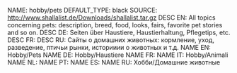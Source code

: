 NAME:   hobby/pets
DEFAULT_TYPE: black
SOURCE: http://www.shallalist.de/Downloads/shallalist.tar.gz
DESC EN: All topics concerning pets: description, breed, food, looks, fairs, favorite pet stories and so on.
DESC DE: Seiten über Haustiere, Haustierhaltung, Pflegetips, etc.
DESC FR:
DESC RU: Сайты о домашних животных: кормление, уход, разведение, птичьи рынки, историиии о животных и т.д.
NAME EN: Hobby/Pets
NAME DE: Hobby/Haustiere
NAME FR:
NAME IT: Hobby/Animali
NAME NL:
NAME PT:
NAME ES:
NAME RU: Хобби/Домашние животные

